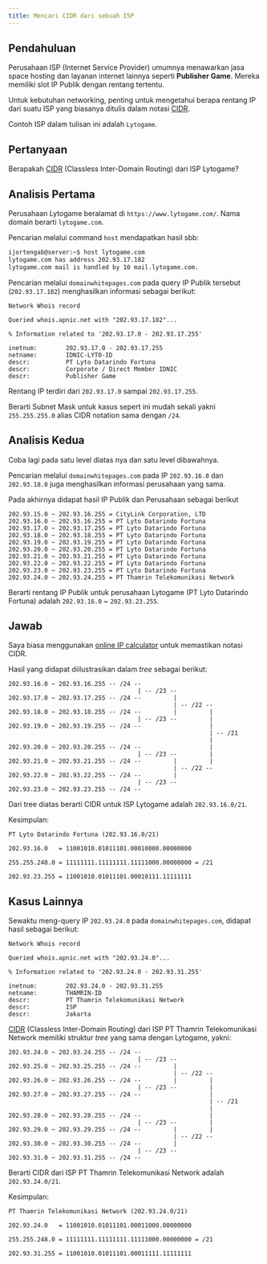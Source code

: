 ```yaml
---
title: Mencari CIDR dari sebuah ISP
---
```


## Pendahuluan

Perusahaan ISP (Internet Service Provider) umumnya menawarkan jasa space hosting dan layanan internet lainnya seperti **Publisher Game**. Mereka memiliki slot IP Publik dengan rentang tertentu.

Untuk kebutuhan networking, penting untuk mengetahui berapa rentang IP dari suatu ISP yang biasanya ditulis dalam notasi [CIDR].

[CIDR]: https://en.wikipedia.org/wiki/Classless_Inter-Domain_Routing#CIDR_notation

Contoh ISP dalam tulisan ini adalah `Lytogame`.

## Pertanyaan

Berapakah [CIDR] (Classless Inter-Domain Routing) dari ISP Lytogame?

## Analisis Pertama

Perusahaan Lytogame beralamat di `https://www.lytogame.com/`. Nama domain berarti `lytogame.com`.

Pencarian melalui command `host` mendapatkan hasil sbb:

```bash
ijortengab@server:~$ host lytogame.com
lytogame.com has address 202.93.17.182
lytogame.com mail is handled by 10 mail.lytogame.com.
```

Pencarian melalui `domainwhitepages.com` pada query IP Publik tersebut (`202.93.17.182`) menghasilkan informasi sebagai berikut:

```no-highlight
Network Whois record

Queried whois.apnic.net with "202.93.17.182"...

% Information related to '202.93.17.0 - 202.93.17.255'

inetnum:        202.93.17.0 - 202.93.17.255
netname:        IDNIC-LYTO-ID
descr:          PT Lyto Datarindo Fortuna
descr:          Corporate / Direct Member IDNIC
descr:          Publisher Game
```

Rentang IP terdiri dari `202.93.17.0` sampai `202.93.17.255`.

Berarti Subnet Mask untuk kasus sepert ini mudah sekali yakni `255.255.255.0` alias CIDR notation sama dengan `/24`.

## Analisis Kedua

Coba lagi pada satu level diatas nya dan satu level dibawahnya.

Pencarian melalui `domainwhitepages.com` pada IP `202.93.16.0` dan `202.93.18.0` juga menghasilkan informasi perusahaan yang sama.

Pada akhirnya didapat hasil IP Publik dan Perusahaan sebagai berikut

```
202.93.15.0 ~ 202.93.16.255 = CityLink Corporation, LTD
202.93.16.0 ~ 202.93.16.255 = PT Lyto Datarindo Fortuna
202.93.17.0 ~ 202.93.17.255 = PT Lyto Datarindo Fortuna
202.93.18.0 ~ 202.93.18.255 = PT Lyto Datarindo Fortuna
202.93.19.0 ~ 202.93.19.255 = PT Lyto Datarindo Fortuna
202.93.20.0 ~ 202.93.20.255 = PT Lyto Datarindo Fortuna
202.93.21.0 ~ 202.93.21.255 = PT Lyto Datarindo Fortuna
202.93.22.0 ~ 202.93.22.255 = PT Lyto Datarindo Fortuna
202.93.23.0 ~ 202.93.23.255 = PT Lyto Datarindo Fortuna
202.93.24.0 ~ 202.93.24.255 = PT Thamrin Telekomunikasi Network
```

Berarti rentang IP Publik untuk perusahaan Lytogame (PT Lyto Datarindo Fortuna) adalah `202.93.16.0` ~ `202.93.23.255`.

## Jawab

Saya biasa menggunakan [online IP calculator][1] untuk memastikan notasi CIDR.

[1]: http://jodies.de/ipcalc

Hasil yang didapat diilustrasikan dalam *tree* sebagai berikut: 

```
202.93.16.0 ~ 202.93.16.255 -- /24 --
                                    | -- /23 --
202.93.17.0 ~ 202.93.17.255 -- /24 --         |
                                              | -- /22 --
202.93.18.0 ~ 202.93.18.255 -- /24 --         |         |
                                    | -- /23 --         |
202.93.19.0 ~ 202.93.19.255 -- /24 --                   |
                                                        | -- /21
                                                        |
202.93.20.0 ~ 202.93.20.255 -- /24 --                   |
                                    | -- /23 --         |
202.93.21.0 ~ 202.93.21.255 -- /24 --         |         |
                                              | -- /22 --
202.93.22.0 ~ 202.93.22.255 -- /24 --         |
                                    | -- /23 --
202.93.23.0 ~ 202.93.23.255 -- /24 --
```

Dari tree diatas berarti CIDR untuk ISP Lytogame adalah `202.93.16.0/21`.

Kesimpulan: 

```
PT Lyto Datarindo Fortuna (202.93.16.0/21)

202.93.16.0   = 11001010.01011101.00010000.00000000

255.255.248.0 = 11111111.11111111.11111000.00000000 = /21

202.93.23.255 = 11001010.01011101.00010111.11111111
```

## Kasus Lainnya

Sewaktu meng-query IP `202.93.24.0` pada `domainwhitepages.com`, didapat hasil sebagai berikut:

```no-highlight
Network Whois record

Queried whois.apnic.net with "202.93.24.0"...

% Information related to '202.93.24.0 - 202.93.31.255'

inetnum:        202.93.24.0 - 202.93.31.255
netname:        THAMRIN-ID
descr:          PT Thamrin Telekomunikasi Network
descr:          ISP
descr:          Jakarta
```

[CIDR] (Classless Inter-Domain Routing) dari ISP PT Thamrin Telekomunikasi Network memiliki struktur *tree* yang sama dengan Lytogame, yakni:

```
202.93.24.0 ~ 202.93.24.255 -- /24 --
                                    | -- /23 --
202.93.25.0 ~ 202.93.25.255 -- /24 --         |
                                              | -- /22 --
202.93.26.0 ~ 202.93.26.255 -- /24 --         |         |
                                    | -- /23 --         |
202.93.27.0 ~ 202.93.27.255 -- /24 --                   |
                                                        | -- /21
                                                        |
202.93.28.0 ~ 202.93.28.255 -- /24 --                   |
                                    | -- /23 --         |
202.93.29.0 ~ 202.93.29.255 -- /24 --         |         |
                                              | -- /22 --
202.93.30.0 ~ 202.93.30.255 -- /24 --         |
                                    | -- /23 --
202.93.31.0 ~ 202.93.31.255 -- /24 --
```

Berarti CIDR dari ISP PT Thamrin Telekomunikasi Network adalah `202.93.24.0/21`.

Kesimpulan: 

```
PT Thamrin Telekomunikasi Network (202.93.24.0/21)

202.93.24.0   = 11001010.01011101.00011000.00000000

255.255.248.0 = 11111111.11111111.11111000.00000000 = /21

202.93.31.255 = 11001010.01011101.00011111.11111111
```
